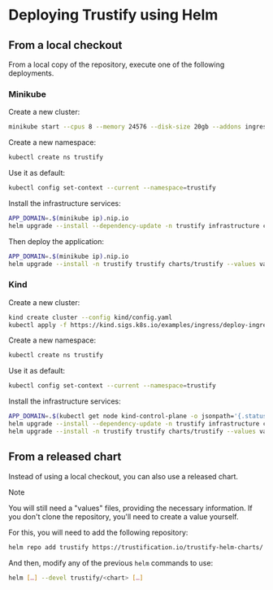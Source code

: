 # Deploying Trustify using Helm

## From a local checkout

From a local copy of the repository, execute one of the following deployments.

### Minikube

Create a new cluster:

```bash
minikube start --cpus 8 --memory 24576 --disk-size 20gb --addons ingress,dashboard
```

Create a new namespace:

```bash
kubectl create ns trustify
```

Use it as default:

```bash
kubectl config set-context --current --namespace=trustify
```

Install the infrastructure services:

```bash
APP_DOMAIN=.$(minikube ip).nip.io
helm upgrade --install --dependency-update -n trustify infrastructure charts/trustify-infrastructure --values values-minikube.yaml --set-string keycloak.ingress.hostname=sso$APP_DOMAIN --set-string appDomain=$APP_DOMAIN
```

Then deploy the application:

```bash
APP_DOMAIN=.$(minikube ip).nip.io
helm upgrade --install -n trustify trustify charts/trustify --values values-minikube.yaml --set-string appDomain=$APP_DOMAIN
```

### Kind

Create a new cluster:

```bash
kind create cluster --config kind/config.yaml
kubectl apply -f https://kind.sigs.k8s.io/examples/ingress/deploy-ingress-nginx.yaml
```

Create a new namespace:

```bash
kubectl create ns trustify
```

Use it as default:

```bash
kubectl config set-context --current --namespace=trustify
```

Install the infrastructure services:

```bash
APP_DOMAIN=.$(kubectl get node kind-control-plane -o jsonpath='{.status.addresses[?(@.type == "InternalIP")].address}' | awk '// { print $1 }').nip.io
helm upgrade --install --dependency-update -n trustify infrastructure charts/trustify-infrastructure --values values-minikube.yaml --set-string keycloak.ingress.hostname=sso$APP_DOMAIN --set-string appDomain=$APP_DOMAIN
helm upgrade --install -n trustify trustify charts/trustify --values values-minikube.yaml --set-string appDomain=$APP_DOMAIN
```

## From a released chart

Instead of using a local checkout, you can also use a released chart.

> [!NOTE]
> You will still need a "values" files, providing the necessary information. If you don't clone the repository, you'll
> need to create a value yourself.

For this, you will need to add the following repository:

```bash
helm repo add trustify https://trustification.io/trustify-helm-charts/
```

And then, modify any of the previous `helm` commands to use:

```bash
helm […] --devel trustify/<chart> […]
```
